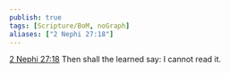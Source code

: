 ```yaml
---
publish: true
tags: [Scripture/BoM, noGraph]
aliases: ["2 Nephi 27:18"]
---
```

[2 Nephi 27:18](https://churchofjesuschrist.org/study/scriptures/bofm/2-ne/27?lang=eng&id=p18#p18) Then shall the learned say: I cannot read it.

